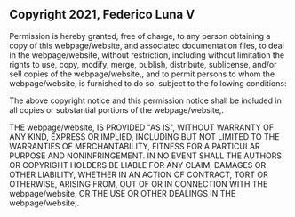 ## Copyright 2021, Federico Luna V

Permission is hereby granted, free of charge, to any person obtaining a copy of this webpage/website, and associated documentation files, to deal in the webpage/website, without restriction, including without limitation the rights to use, copy, modify, merge, publish, distribute, sublicense, and/or sell copies of the webpage/website,, and to permit persons to whom the webpage/website, is furnished to do so, subject to the following conditions:

The above copyright notice and this permission notice shall be included in all copies or substantial portions of the webpage/website,.

THE webpage/website, IS PROVIDED "AS IS", WITHOUT WARRANTY OF ANY KIND, EXPRESS OR IMPLIED, INCLUDING BUT NOT LIMITED TO THE WARRANTIES OF MERCHANTABILITY, FITNESS FOR A PARTICULAR PURPOSE AND NONINFRINGEMENT. IN NO EVENT SHALL THE AUTHORS OR COPYRIGHT HOLDERS BE LIABLE FOR ANY CLAIM, DAMAGES OR OTHER LIABILITY, WHETHER IN AN ACTION OF CONTRACT, TORT OR OTHERWISE, ARISING FROM, OUT OF OR IN CONNECTION WITH THE webpage/website, OR THE USE OR OTHER DEALINGS IN THE webpage/website,.
